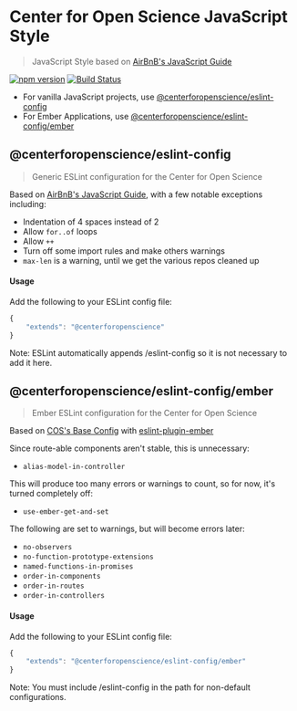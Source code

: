 # Center for Open Science JavaScript Style

> JavaScript Style based on [AirBnB's JavaScript Guide](https://github.com/airbnb/javascript)

[![npm version](https://badge.fury.io/js/%40centerforopenscience%2Feslint-config.svg)](https://badge.fury.io/js/%40centerforopenscience%2Feslint-config)
[![Build Status](https://travis-ci.org/CenterForOpenScience/javascript.svg?branch=master)](https://travis-ci.org/CenterForOpenScience/javascript)

* For vanilla JavaScript projects, use [@centerforopenscience/eslint-config](#centerforopenscienceeslint-config)
* For Ember Applications, use [@centerforopenscience/eslint-config/ember](#centerforopenscienceeslint-configember)

## @centerforopenscience/eslint-config

> Generic ESLint configuration for the Center for Open Science

Based on [AirBnB's JavaScript Guide](https://github.com/airbnb/javascript), with a few notable exceptions including:

* Indentation of 4 spaces instead of 2
* Allow `for..of` loops
* Allow `++`
* Turn off some import rules and make others warnings
* `max-len` is a warning, until we get the various repos cleaned up

#### Usage

Add the following to your ESLint config file:
```javascript
{
    "extends": "@centerforopenscience"
}
```
Note: ESLint automatically appends /eslint-config so it is not necessary to add it here.

## @centerforopenscience/eslint-config/ember

> Ember ESLint configuration for the Center for Open Science

Based on [COS's Base Config](https://github.com/CenterForOpenScience/javascript/blob/master/index.js) with [eslint-plugin-ember](https://github.com/netguru/eslint-plugin-ember)

Since route-able components aren't stable, this is unnecessary:
* `alias-model-in-controller`

This will produce too many errors or warnings to count, so for now, it's turned completely off:
* `use-ember-get-and-set`

The following are set to warnings, but will become errors later:
* `no-observers`
* `no-function-prototype-extensions`
* `named-functions-in-promises`
* `order-in-components`
* `order-in-routes`
* `order-in-controllers`

#### Usage

Add the following to your ESLint config file:
```javascript
{
    "extends": "@centerforopenscience/eslint-config/ember"
}
```
Note: You must include /eslint-config in the path for non-default configurations.
